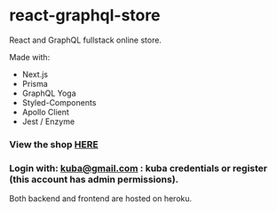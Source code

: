 # react-graphql-store

React and GraphQL fullstack online store.

Made with:

- Next.js
- Prisma
- GraphQL Yoga
- Styled-Components
- Apollo Client
- Jest / Enzyme

### View the shop [HERE](https://reactstore-react-prod.herokuapp.com/)

### Login with: kuba@gmail.com : kuba credentials or register (this account has admin permissions).

Both backend and frontend are hosted on heroku.
